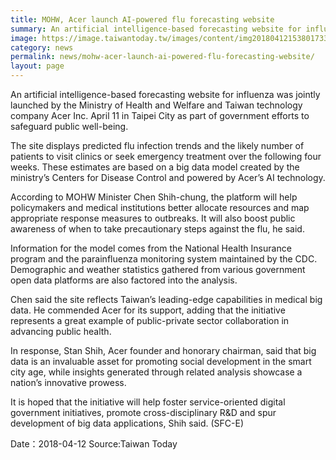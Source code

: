 ```yaml
---
title: MOHW, Acer launch AI-powered flu forecasting website
summary: An artificial intelligence-based forecasting website for influenza was jointly launched by the Ministry of Health and Welfare and Taiwan technology company Acer Inc.
image: https://image.taiwantoday.tw/images/content/img20180412153801733.jpg
category: news
permalink: news/mohw-acer-launch-ai-powered-flu-forecasting-website/
layout: page
---
```

An artificial intelligence-based forecasting website for influenza was jointly launched by the Ministry of Health and Welfare and Taiwan technology company Acer Inc. April 11 in Taipei City as part of government efforts to safeguard public well-being.
 
The site displays predicted flu infection trends and the likely number of patients to visit clinics or seek emergency treatment over the following four weeks. These estimates are based on a big data model created by the ministry’s Centers for Disease Control and powered by Acer’s AI technology.
 
According to MOHW Minister Chen Shih-chung, the platform will help policymakers and medical institutions better allocate resources and map appropriate response measures to outbreaks. It will also boost public awareness of when to take precautionary steps against the flu, he said.
 
Information for the model comes from the National Health Insurance program and the parainfluenza monitoring system maintained by the CDC. Demographic and weather statistics gathered from various government open data platforms are also factored into the analysis.
 
Chen said the site reflects Taiwan’s leading-edge capabilities in medical big data. He commended Acer for its support, adding that the initiative represents a great example of public-private sector collaboration in advancing public health.
 
In response, Stan Shih, Acer founder and honorary chairman, said that big data is an invaluable asset for promoting social development in the smart city age, while insights generated through related analysis showcase a nation’s innovative prowess.
 
It is hoped that the initiative will help foster service-oriented digital government initiatives, promote cross-disciplinary R&D and spur development of big data applications, Shih said. (SFC-E)

Date：2018-04-12
Source:Taiwan Today
